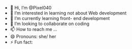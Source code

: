 - 👋 Hi, I’m @Pixel040
- 👀 I’m interested in learning not about Web development 
- 🌱 I’m currently learning front- end development
- 💞️ I’m looking to collaborate on coding
- 📫 How to reach me ...
- 😄 Pronouns: she/ her
- ⚡ Fun fact: 

<!---
Pixel040/Pixel040 is a ✨ special ✨ repository because its `README.md` (this file) appears on your GitHub profile.
You can click the Preview link to take a look at your changes.
--->
